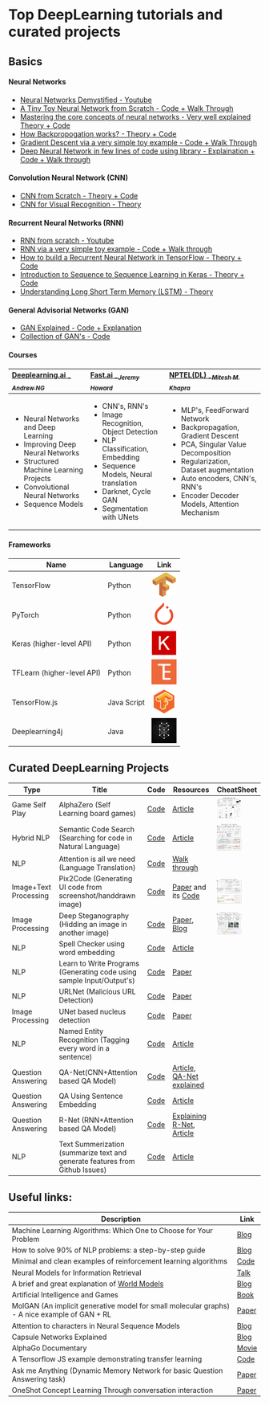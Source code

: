 # Top DeepLearning tutorials and curated projects

## Basics

#### Neural Networks
* [Neural Networks Demystified - Youtube](https://www.youtube.com/watch?v=bxe2T-V8XRs&list=PLiaHhY2iBX9hdHaRr6b7XevZtgZRa1PoU)
* [A Tiny Toy Neural Network from Scratch - Code + Walk Through](http://iamtrask.github.io/2015/07/12/basic-python-network/)
* [Mastering the core concepts of neural networks - Very well explained Theory + Code](http://neuralnetworksanddeeplearning.com/chap1.html)
* [How Backpropogation works? - Theory + Code](http://neuralnetworksanddeeplearning.com/chap2.html)
* [Gradient Descent via a very simple toy example - Code + Walk Through](http://iamtrask.github.io/2015/07/27/python-network-part2/)
* [Deep Neural Network in few lines of code using library - Explaination + Code + Walk through](https://blog.floydhub.com/my-first-weekend-of-deep-learning/)

#### Convolution Neural Network (CNN)
* [CNN from Scratch - Theory + Code ](http://neuralnetworksanddeeplearning.com/chap6.html#introducing_convolutional_networks)
* [CNN for Visual Recognition - Theory](http://cs231n.github.io/convolutional-networks/)

#### Recurrent Neural Networks (RNN)
* [RNN from scratch - Youtube](http://course.fast.ai/lessons/lesson6.html)
* [RNN via a very simple toy example - Code + Walk through](https://iamtrask.github.io/2015/11/15/anyone-can-code-lstm/)
* [How to build a Recurrent Neural Network in TensorFlow - Theory + Code](https://medium.com/@erikhallstrm/hello-world-rnn-83cd7105b767)
* [Introduction to Sequence to Sequence Learning in Keras - Theory + Code](https://blog.keras.io/a-ten-minute-introduction-to-sequence-to-sequence-learning-in-keras.html)
* [Understanding Long Short Term Memory (LSTM) - Theory](https://medium.com/mlreview/understanding-lstm-and-its-diagrams-37e2f46f1714)

#### General Advisorial Networks (GAN)
* [GAN Explained - Code + Explanation](https://towardsdatascience.com/gan-by-example-using-keras-on-tensorflow-backend-1a6d515a60d0)
* [Collection of GAN's - Code](https://github.com/wiseodd/generative-models)

#### Courses

| [Deeplearning.ai<sub> -*Andrew NG*</sub>](https://www.deeplearning.ai/) | [Fast.ai<sub> -*Jeremy Howard*</sub>](http://www.fast.ai/) | [NPTEL(DL)<sub> -*Mitesh M. Khapra*</sub>](https://onlinecourses.nptel.ac.in/noc18_cs41/preview)|
| :--- | :---| :--- |
|<ul><li> Neural Networks and Deep Learning </li><li> Improving Deep Neural Networks </li><li> Structured Machine Learning Projects</li> <li> Convolutional Neural Networks</li><li> Sequence Models </li></ul>|<ul><li> CNN's, RNN's </li><li> Image Recognition, Object Detection </li><li> NLP Classification, Embedding </li><li> Sequence Models, Neural translation </li><li> Darknet, Cycle GAN</li><li> Segmentation with UNets</li></ul>|<ul><li>MLP's, FeedForward Network</li><li>Backpropagation, Gradient Descent</li><li>PCA, Singular Value Decomposition</li><li>Regularization, Dataset augmentation</li><li>Auto encoders, CNN's, RNN's</li><li>Encoder Decoder Models, Attention Mechanism</li></ul>|

#### Frameworks

| Name | Language | Link |
| ---  |   ---    | --- |
|TensorFlow | Python | [<img src="images/tensorflow.png" alt="tensorflow.org" width="50px"/>](https://tensorflow.org)|
| PyTorch | Python | [<img src="images/pytorch.jpg" alt="pytorch.org" width="50px"/>](https://pytorch.org/)|
| Keras (higher-level API) | Python | [<img src="images/keras.jpg" alt="keras.io" width="50px"/>](https://keras.io)|
| TFLearn (higher-level API) | Python | [<img src="images/tflearn.png" alt="tflearn.org" width="50px"/>](http://tflearn.org)|
| TensorFlow.js | Java Script | [<img src="images/tensorflowjs.png" alt="js.tensorflow.org" width="50px"/>](https://js.tensorflow.org/)|
| Deeplearning4j | Java | [<img src="images/deeplearning4j.png" alt="deeplearning4j.org" width="50px"/>](https://deeplearning4j.org/)|

## Curated DeepLearning Projects

|Type | Title | Code | Resources | CheatSheet |
| --- | --- | --- | --- | --- |
| Game Self Play | AlphaZero (Self Learning board games)	| [Code](https://github.com/AppliedDataSciencePartners/DeepReinforcementLearning) |  [Article](https://medium.com/applied-data-science/how-to-build-your-own-alphazero-ai-using-python-and-keras-7f664945c188) | [<img src="cheatsheets/Alpha_Zero.png" alt="Alpha Zero" width="50px"/>](cheatsheets/Alpha_Zero.png) |
|Hybrid NLP| Semantic Code Search (Searching for code in Natural Language) | [Code](https://github.com/hamelsmu/code_search) | [Article](https://towardsdatascience.com/semantic-code-search-3cd6d244a39c)| [<img src="cheatsheets/Semantic_Code_Search.jpg" alt="Semantic Code Search" width="50px"/>](cheatsheets/Semantic_Code_Search.jpg)|
|NLP|Attention is all we need (Language Translation)|[Code](https://github.com/harvardnlp/annotated-transformer)| [Walk through](http://nlp.seas.harvard.edu/2018/04/03/attention.html)|
|Image+Text Processing|Pix2Code (Generating UI code from screenshot/handdrawn image)| [Code](https://blog.floydhub.com/turning-design-mockups-into-code-with-deep-learning/) | [Paper](https://arxiv.org/abs/1705.07962) and its [Code](https://github.com/tonybeltramelli/pix2code) | [<img src="cheatsheets/Pix2Code.jpg" alt="Pix2Code" width="50px"/>](cheatsheets/Pix2Code.jpg)|
|Image Processing|Deep Steganography (Hidding an image in another image)|[Code](https://github.com/harveyslash/Deep-Steganography)|[Paper](https://papers.nips.cc/paper/6802-hiding-images-in-plain-sight-deep-steganography), [Blog](https://buzzrobot.com/hiding-images-using-ai-deep-steganography-b7726bd58b06)|[<img src="cheatsheets/Deep_Steganography.jpg" alt="Deep Steganography" width="50px"/>](cheatsheets/Deep_Steganography.jpg)|
|NLP|Spell Checker using word embedding | [Code](https://github.com/er214/spellchecker) | [Article](https://blog.usejournal.com/a-simple-spell-checker-built-from-word-vectors-9f28452b6f26)|
|NLP|Learn to Write Programs (Generating code using sample Input/Output's)|[Code](https://github.com/dkamm/deepcoder)|[Paper](https://openreview.net/pdf?id=ByldLrqlx)|
|NLP|URLNet (Malicious URL Detection)| [Code](https://github.com/Antimalweb/URLNet)|[Paper](https://arxiv.org/abs/1802.03162)|
|Image Processing|UNet based nucleus detection|[Code](https://www.kaggle.com/c/data-science-bowl-2018/discussion/55118)|[Paper](https://arxiv.org/pdf/1611.08303.pdf)|
|NLP|Named Entity Recognition (Tagging every word in a sentence) | [Code](https://github.com/guillaumegenthial/sequence_tagging) | [Article](https://guillaumegenthial.github.io/sequence-tagging-with-tensorflow.html)|
|Question Answering|QA-Net(CNN+Attention based QA Model)| [Code](https://github.com/NLPLearn/QANet) |[Article](https://medium.com/@minsangkim/implementing-question-answering-networks-with-cnns-5ae5f08e312b), [QA-Net explained](https://towardsdatascience.com/how-the-current-best-question-answering-model-works-8bbacf375e2a)|
|Question Answering| QA Using Sentence Embedding | [Code](https://github.com/aswalin/SQuAD)| [Article](https://towardsdatascience.com/building-a-question-answering-system-part-1-9388aadff507)|
|Question Answering| R-Net (RNN+Attention based QA Model) | [Code](https://github.com/YerevaNN/R-NET-in-Keras/)|[Explaining R-Net](https://codeburst.io/understanding-r-net-microsofts-superhuman-reading-ai-23ff7ededd96), [Article](http://yerevann.github.io/2017/08/25/challenges-of-reproducing-r-net-neural-network-using-keras/)|
|NLP|Text Summerization (summarize text and generate features from Github Issues) | [Code](https://github.com/hamelsmu/Seq2Seq_Tutorial)|[Article](https://towardsdatascience.com/how-to-create-data-products-that-are-magical-using-sequence-to-sequence-models-703f86a231f8)|


## Useful links:

| Description | Link |
| --- | --- |
| Machine Learning Algorithms: Which One to Choose for Your Problem | [Blog](https://blog.statsbot.co/machine-learning-algorithms-183cc73197c) |
| How to solve 90% of NLP problems: a step-by-step guide | [Blog](https://blog.insightdatascience.com/how-to-solve-90-of-nlp-problems-a-step-by-step-guide-fda605278e4e) |
| Minimal and clean examples of reinforcement learning algorithms | [Code](https://github.com/rlcode/reinforcement-learning) |
| Neural Models for Information Retrieval | [Talk](https://www.youtube.com/watch?v=g1Pgo5yTIKg) |
| A brief and great explanation of [World Models](https://worldmodels.github.io/) | [Blog](https://medium.com/applied-data-science/how-to-build-your-own-world-model-using-python-and-keras-64fb388ba459)|
| Artificial Intelligence and Games | [Book](http://gameaibook.org/book.pdf) |
| MolGAN (An implicit generative model for small molecular graphs) - A nice example of GAN + RL | [Paper](https://arxiv.org/pdf/1805.11973.pdf)|
| Attention to characters in Neural Sequence Models | [Blog](http://www.marekrei.com/blog/attending-to-characters-in-neural-sequence-labeling-models/)|
| Capsule Networks Explained | [Blog](https://hackernoon.com/what-is-a-capsnet-or-capsule-network-2bfbe48769cc)|
| AlphaGo Documentary | [Movie](https://www.alphagomovie.com/)|
| A Tensorflow JS example demonstrating transfer learning | [Code](https://js.tensorflow.org/tutorials/webcam-transfer-learning.html)|
| Ask me Anything (Dynamic Memory Network for basic Question Answering task) | [Paper](https://arxiv.org/pdf/1506.07285.pdf)|
| OneShot Concept Learning Through conversation interaction | [Paper](https://arxiv.org/pdf/1805.00462.pdf)|